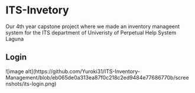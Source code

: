 # ITS-Invetory
Our 4th year capstone project where we made an inventory manageent system for the ITS department of Univeristy of Perpetual Help System Laguna

<h2>Login </h2>
![image alt](https://github.com/Yuroki31/ITS-Inventory-Management/blob/eb065de0a313ea87f0c218c2ed9484e77686770b/screenshots/its-login.png)

